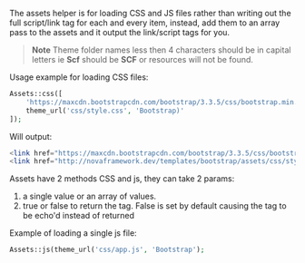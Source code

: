 The assets helper is for loading CSS and JS files rather than writing out the full script/link tag for each and every item, instead, add them to an array pass to the assets and it output the link/script tags for you.

>**Note** Theme folder names less then 4 characters should be in capital letters ie **Scf** should be **SCF** or resources will not be found.

Usage example for loading CSS files:

```php
Assets::css([
    'https://maxcdn.bootstrapcdn.com/bootstrap/3.3.5/css/bootstrap.min.css',
    theme_url('css/style.css', 'Bootstrap)'
]);
```

Will output:

```php
<link href="https://maxcdn.bootstrapcdn.com/bootstrap/3.3.5/css/bootstrap.min.css" rel="stylesheet" type="text/css">
<link href="http://novaframework.dev/templates/bootstrap/assets/css/style.css" rel="stylesheet" type="text/css">
```

Assets have 2 methods CSS and js, they can take 2 params: 
1. a single value or an array of values.
2. true or false to return the tag. False is set by default causing the tag to be echo'd instead of returned

Example of loading a single js file:

```php
Assets::js(theme_url('css/app.js', 'Bootstrap');
```
